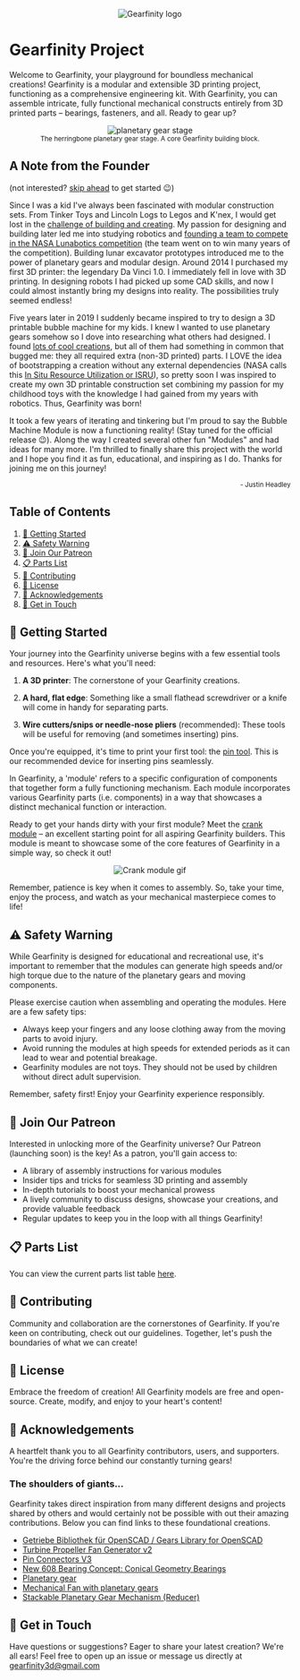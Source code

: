 <p align="center">
  <img src="https://github.com/gearfinity/gearfinity/assets/139299901/ef71524d-b3eb-48cb-994c-3ec41cec557e" alt="Gearfinity logo"/>
</p>

# Gearfinity Project

Welcome to Gearfinity, your playground for boundless mechanical creations! Gearfinity is a modular and extensible 3D printing project, functioning as a comprehensive engineering kit. With Gearfinity, you can assemble intricate, fully functional mechanical constructs entirely from 3D printed parts – bearings, fasteners, and all. Ready to gear up?

<p align="center">
  <img src="https://github.com/gearfinity/gearfinity/assets/139299901/42980850-ee0f-4b2a-a8c5-67bd87bb84fd" alt="planetary gear stage"/>
  <br>
  <sub>The herringbone planetary gear stage. A core Gearfinity building block.</sub>
</p>

## A Note from the Founder

(not interested? [skip ahead](#getting-started) to get started 😉)

Since I was a kid I've always been fascinated with modular construction sets. From Tinker Toys and Lincoln Logs to Legos and K'nex, I would get lost in the [challenge of building and creating](https://www.youtube.com/watch?v=j3P41ri6QZ8). My passion for designing and building later led me into studying robotics and [founding a team to compete in the NASA Lunabotics competition](https://www.alabamaastrobotics.com/) (the team went on to win many years of the competition). Building lunar excavator prototypes introduced me to the power of planetary gears and modular design. Around 2014 I purchased my first 3D printer: the legendary Da Vinci 1.0. I immediately fell in love with 3D printing. In designing robots I had picked up some CAD skills, and now I could almost instantly bring my designs into reality. The possibilities truly seemed endless!

Five years later in 2019 I suddenly became inspired to try to design a 3D printable bubble machine for my kids. I knew I wanted to use planetary gears somehow so I dove into researching what others had designed. I found [lots of cool creations](#acknowledgements), but all of them had something in common that bugged me: they all required extra (non-3D printed) parts. I LOVE the idea of bootstrapping a creation without any external dependencies (NASA calls this [In Situ Resource Utilization or ISRU](https://www.nasa.gov/isru/overview)), so pretty soon I was inspired to create my own 3D printable construction set combining my passion for my childhood toys with the knowledge I had gained from my years with robotics. Thus, Gearfinity was born!

It took a few years of iterating and tinkering but I'm proud to say the Bubble Machine Module is now a functioning reality! (Stay tuned for the official release 😉). Along the way I created several other fun "Modules" and had ideas for many more. I'm thrilled to finally share this project with the world and I hope you find it as fun, educational, and inspiring as I do. Thanks for joining me on this journey!

<p align="right">
  <sub>- Justin Headley</sub>
</p>

## Table of Contents

1. [🚀 Getting Started](#getting-started)
2. [⚠️ Safety Warning](#safety-warning)
3. [💖 Join Our Patreon](#join-our-patreon)
4. [📋 Parts List](#parts-list)
5. [🤝 Contributing](#contributing)
6. [📄 License](#license)
7. [👏 Acknowledgements](#acknowledgements)
8. [📧 Get in Touch](#get-in-touch)

## 🚀 Getting Started

Your journey into the Gearfinity universe begins with a few essential tools and resources. Here's what you'll need:

1. **A 3D printer**: The cornerstone of your Gearfinity creations.

2. **A hard, flat edge**: Something like a small flathead screwdriver or a knife will come in handy for separating parts.

3. **Wire cutters/snips or needle-nose pliers** (recommended): These tools will be useful for removing (and sometimes inserting) pins.

Once you're equipped, it's time to print your first tool: the [pin tool](https://github.com/gearfinity/gearfinity/blob/main/tools/pin_tool.STL). This is our recommended device for inserting pins seamlessly.

In Gearfinity, a 'module' refers to a specific configuration of components that together form a fully functioning mechanism. Each module incorporates various Gearfinity parts (i.e. components) in a way that showcases a distinct mechanical function or interaction.

Ready to get your hands dirty with your first module? Meet the [crank module](https://github.com/gearfinity/gearfinity/blob/main/crank_module/README.md) – an excellent starting point for all aspiring Gearfinity builders. This module is meant to showcase some of the core features of Gearfinity in a simple way, so check it out!

<p align="center">
  <img src="https://github.com/gearfinity/gearfinity/assets/139299901/f8c02c5f-3d95-4bda-999e-bde5d6313789" alt="Crank module gif"/>
</p>

Remember, patience is key when it comes to assembly. So, take your time, enjoy the process, and watch as your mechanical masterpiece comes to life!

## ⚠️ Safety Warning
While Gearfinity is designed for educational and recreational use, it's important to remember that the modules can generate high speeds and/or high torque due to the nature of the planetary gears and moving components.

Please exercise caution when assembling and operating the modules. Here are a few safety tips:

- Always keep your fingers and any loose clothing away from the moving parts to avoid injury.
- Avoid running the modules at high speeds for extended periods as it can lead to wear and potential breakage.
- Gearfinity modules are not toys. They should not be used by children without direct adult supervision.

Remember, safety first! Enjoy your Gearfinity experience responsibly.

## 💖 Join Our Patreon

Interested in unlocking more of the Gearfinity universe? Our Patreon (launching soon) is the key! As a patron, you'll gain access to:

- A library of assembly instructions for various modules
- Insider tips and tricks for seamless 3D printing and assembly
- In-depth tutorials to boost your mechanical prowess
- A lively community to discuss designs, showcase your creations, and provide valuable feedback
- Regular updates to keep you in the loop with all things Gearfinity!

## 📋 Parts List

You can view the current parts list table [here](https://docs.google.com/spreadsheets/d/158TpOWADwtF0e0_Nwcch7mfOSl0_y_dtp3eGY885oxw/edit?usp=sharing).
## 🤝 Contributing

Community and collaboration are the cornerstones of Gearfinity. If you're keen on contributing, check out our guidelines. Together, let's push the boundaries of what we can create!

## 📄 License

Embrace the freedom of creation! All Gearfinity models are free and open-source. Create, modify, and enjoy to your heart's content!

## 👏 Acknowledgements

A heartfelt thank you to all Gearfinity contributors, users, and supporters. You're the driving force behind our constantly turning gears!

### The shoulders of giants...

Gearfinity takes direct inspiration from many different designs and projects shared by others and would certainly not be possible with out their amazing contributions. Below you can find links to these foundational creations.

- [Getriebe Bibliothek für OpenSCAD / Gears Library for OpenSCAD](https://www.thingiverse.com/thing:1604369)
- [Turbine Propeller Fan Generator v2](https://www.thingiverse.com/thing:3874607)
- [Pin Connectors V3](https://www.thingiverse.com/thing:33790/files)
- [New 608 Bearing Concept: Conical Geometry Bearings](https://www.thingiverse.com/thing:4628063)
- [Planetary gear](https://www.thingiverse.com/thing:264769)
- [Mechanical Fan with planetary gears](https://www.thingiverse.com/thing:2058267)
- [Stackable Planetary Gear Mechanism (Reducer)](https://www.thingiverse.com/thing:1727833)

## 📧 Get in Touch

Have questions or suggestions? Eager to share your latest creation? We're all ears! Feel free to open up an issue or message us directly at gearfinity3d@gmail.com
